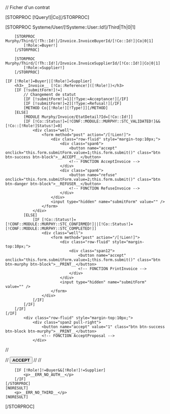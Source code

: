 // Ficher d'un contrat

[STORPROC [!Query!]|Co][/STORPROC]

[STORPROC Systeme/User/[!Systeme::User::Id!]/Third|Th|0|1]

        [STORPROC Murphy/Third/[!Th::Id!]/Invoice.InvoiceBuyerId/[!Co::Id!]|Co|0|1]
            [!Role:=Buyer!]
        [/STORPROC]
    
        [STORPROC Murphy/Third/[!Th::Id!]/Invoice.InvoiceSupplierId/[!Co::Id!]|Co|0|1]
            [!Role:=Supplier!]
        [/STORPROC]        
        
	[IF [!Role!]=Buyer||[!Role!]=Supplier]
		<h3>__Invoice__ [!Co::Reference!]([!Role!])</h3>
		[IF [!submitForm!]!=]
			// Changement de statut
			[IF [!submitForm!]=1][!Type:=Acceptance!][/IF]
			[IF [!submitForm!]=2][!Type:=Refusal!][/IF]
			[METHOD Co|[!Role!][!Type!]][/METHOD]
		[ELSE]
			[MODULE Murphy/Invoice/EtatDetail?Id=[!Co::Id!]]
			[IF [!Co::Status!]=[!CONF::MODULE::MURPHY::STC_VALIDATED!]&&[!Co::[!Role!]Status!]=0]
				<div class="well">
					<form method="post" action="/[!Lien!]">
						<div class="row-fluid" style="margin-top:10px;">
							<div class="span6">
								<button name="accept"  onclick="this.form.submitForm.value=1;this.form.submit()" class="btn btn-success btn-block">__ACCEPT__</button>
								<!-- FONCTION AcceptInvoice -->
							</div>
							<div class="span6">
								<button name="refuse" onclick="this.form.submitForm.value=2;this.form.submit()" class="btn btn-danger btn-block">__REFUSER__</button>
								<!-- FONCTION RefuseInvoice -->
							</div>
						</div>
						<input type="hidden" name="submitForm" value="" />
					</form>
				</div>
			[ELSE]
				[IF [!Co::Status!]=[!CONF::MODULE::MURPHY::STC_CONFIRMED!]||[!Co::Status!]=[!CONF::MODULE::MURPHY::STC_COMPLETED!]]
					<div class="well">
						<form method="post" action="/[!Lien!]">
							<div class="row-fluid" style="margin-top:10px;">
								<div class="span12">
									<button name="accept"  onclick="this.form.submitForm.value=1;this.form.submit()" class="btn btn-murphy btn-block">__PRINT__</button>
									<!-- FONCTION PrintInvoice -->
								</div>
							</div>
							<input type="hidden" name="submitForm" value="" />
						</form>
					</div>
				[/IF]
			[/IF]
		[/IF]
	[/IF]
			<div class="row-fluid" style="margin-top:10px;">
				<div class="span2 pull-right">
					<button name="accept" value="1" class="btn btn-success btn-block btn-murphy">__PRINT__</button>
					<!-- FONCTION AcceptProposal -->
				</div>
//				<div class="span2 offset1">
//					<button name="accept" value="1" class="btn btn-success btn-block">__ACCEPT__</button>
//					<!-- FONCTION AcceptProposal -->
//				</div>
        		</div>
        
        [IF [!Role!]!=Buyer&&[!Role!]!=Supplier]
            <p>__ERR_NO_AUTH__</p>
        [/IF]    
    [/STORPROC]
    [NORESULT]
        <p>__ERR_NO_THIRD__</p>
    [NORESULT]
[/STORPROC]
